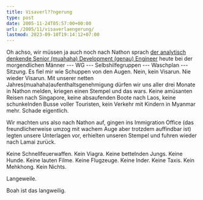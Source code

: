 ```yaml
---
title: Visaverl??ngerung
type: post
date: 2005-11-24T05:57:00+00:00
url: /2005/11/visaverlaengerung/
lastmod: 2023-09-10T19:14:12+07:00
---
```

Oh achso, wir müssen ja auch noch nach Nathon sprach [der analytisch denkende Senior (muahaha) Development (genau) Engineer][1] heute bei der morgendlichen Männer --- WG --- Selbshilfegruppen --- Waschplan --- Sitzung. Es fiel mir wie Schuppen von den Augen. Nein, kein Visarun. Nie wieder Visarun. Mit unserer netten Jahres(muahaha)aufenthaltsgenehmigung dürfen wir uns aller drei Monate in Nathon melden, kriegen einen Stempel und das wars. Keine amüsanten Reisen nach Singapore, keine absaufenden Boote nach Laos, keine schunkelnden Busse voller Touristen, kein Verkehr mit Kindern in Myanmar mehr. Schade eigentlich.

Wir machten uns also nach Nathon auf, gingen ins Immigration Office (das freundlicherweise umzog mit wachem Auge aber trotzdem auffindbar ist) legten unsere Unterlagen vor, erhielten unseren Stempel und fuhren wieder nach Lamai zurück.

Keine Schnellfeuerwaffen. Kein Viagra. Keine bettelnden Jungs. Keine Hunde. Keine lauten Filme. Keine Flugzeuge. Keine Inder. Keine Taxis. Kein Mehkhong. Kein Nichts.

Langeweile.

Boah ist das langweilig.

 [1]: http://fabio.bacigalupo.net/
